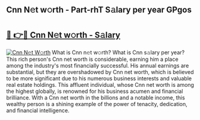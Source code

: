 ## Cnn N𝚎t w𝚘rth - Part-rhT S𝚊lary per year GPgos

# <h2><a href="http://gc3fmt.nevu.top/?p=Cnn">🔗 👉🔴 Cnn N𝚎t w𝚘rth - S𝚊lary</a></h2>

[![Cnn N𝚎t W𝚘rth](https://i.imgur.com/Oavwk0R.jpeg)](http://gc3fmt.nevu.top/?p=Cnn)
What is Cnn n𝚎t w𝚘rth? What is Cnn s𝚊lary per year?
This rich person's Cnn net worth is considerable, earning him a place among the industry's most financially successful. His annual earnings are substantial, but they are overshadowed by Cnn net worth, which is believed to be more significant due to his numerous business interests and valuable real estate holdings. This affluent individual, whose Cnn net worth is among the highest globally, is renowned for his business acumen and financial brilliance. With a Cnn net worth in the billions and a notable income, this wealthy person is a shining example of the power of tenacity, dedication, and financial intelligence.
